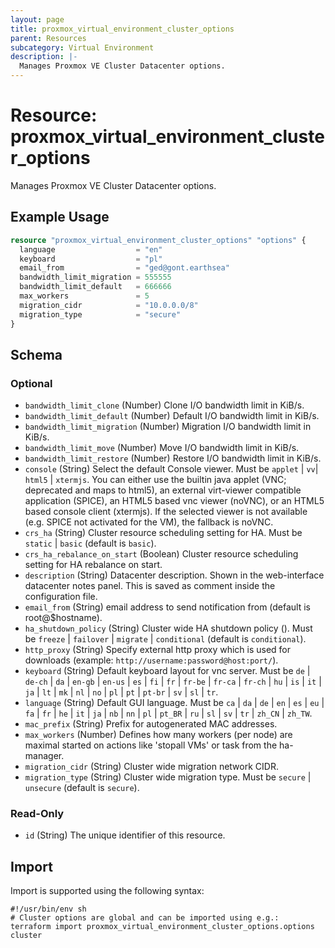 ```yaml
---
layout: page
title: proxmox_virtual_environment_cluster_options
parent: Resources
subcategory: Virtual Environment
description: |-
  Manages Proxmox VE Cluster Datacenter options.
---
```


# Resource: proxmox_virtual_environment_cluster_options

Manages Proxmox VE Cluster Datacenter options.

## Example Usage

```terraform
resource "proxmox_virtual_environment_cluster_options" "options" {
  language                  = "en"
  keyboard                  = "pl"
  email_from                = "ged@gont.earthsea"
  bandwidth_limit_migration = 555555
  bandwidth_limit_default   = 666666
  max_workers               = 5
  migration_cidr            = "10.0.0.0/8"
  migration_type            = "secure"
}
```

<!-- schema generated by tfplugindocs -->
## Schema

### Optional

- `bandwidth_limit_clone` (Number) Clone I/O bandwidth limit in KiB/s.
- `bandwidth_limit_default` (Number) Default I/O bandwidth limit in KiB/s.
- `bandwidth_limit_migration` (Number) Migration I/O bandwidth limit in KiB/s.
- `bandwidth_limit_move` (Number) Move I/O bandwidth limit in KiB/s.
- `bandwidth_limit_restore` (Number) Restore I/O bandwidth limit in KiB/s.
- `console` (String) Select the default Console viewer. Must be `applet` | `vv`| `html5` | `xtermjs`. You can either use the builtin java applet (VNC; deprecated and maps to html5), an external virt-viewer compatible application (SPICE), an HTML5 based vnc viewer (noVNC), or an HTML5 based console client (xtermjs). If the selected viewer is not available (e.g. SPICE not activated for the VM), the fallback is noVNC.
- `crs_ha` (String) Cluster resource scheduling setting for HA. Must be `static` | `basic` (default is `basic`).
- `crs_ha_rebalance_on_start` (Boolean) Cluster resource scheduling setting for HA rebalance on start.
- `description` (String) Datacenter description. Shown in the web-interface datacenter notes panel. This is saved as comment inside the configuration file.
- `email_from` (String) email address to send notification from (default is root@$hostname).
- `ha_shutdown_policy` (String) Cluster wide HA shutdown policy (). Must be `freeze` | `failover` | `migrate` | `conditional` (default is `conditional`).
- `http_proxy` (String) Specify external http proxy which is used for downloads (example: `http://username:password@host:port/`).
- `keyboard` (String) Default keyboard layout for vnc server. Must be `de` | `de-ch` | `da` | `en-gb` | `en-us` | `es` | `fi` | `fr` | `fr-be` | `fr-ca` | `fr-ch` | `hu` | `is` | `it` | `ja` | `lt` | `mk` | `nl` | `no` | `pl` | `pt` | `pt-br` | `sv` | `sl` | `tr`.
- `language` (String) Default GUI language. Must be `ca` | `da` | `de` | `en` | `es` | `eu` | `fa` | `fr` | `he` | `it` | `ja` | `nb` | `nn` | `pl` | `pt_BR` | `ru` | `sl` | `sv` | `tr` | `zh_CN` | `zh_TW`.
- `mac_prefix` (String) Prefix for autogenerated MAC addresses.
- `max_workers` (Number) Defines how many workers (per node) are maximal started on actions like 'stopall VMs' or task from the ha-manager.
- `migration_cidr` (String) Cluster wide migration network CIDR.
- `migration_type` (String) Cluster wide migration type. Must be `secure` | `unsecure` (default is `secure`).

### Read-Only

- `id` (String) The unique identifier of this resource.

## Import

Import is supported using the following syntax:

```shell
#!/usr/bin/env sh
# Cluster options are global and can be imported using e.g.:
terraform import proxmox_virtual_environment_cluster_options.options cluster
```

